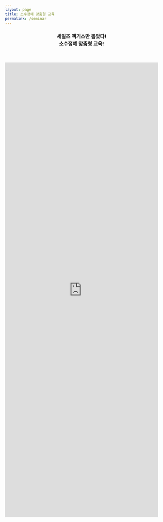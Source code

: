 ```yaml
---
layout: page
title: 소수정예 맞춤형 교육
permalink: /seminar
---
```


<center>
<h3>세일즈 엑기스만 뽑았다! <br>소수정예 맞춤형 교육!</h3>
<br>
<img class="image" src="https://github.com/record-life/record-life.github.io/blob/master/images/salesasp_20180606_125137.jpg?raw=true" alt=""/> 
<br>
<img class="image" src="https://github.com/record-life/record-life.github.io/blob/master/images/salesup20180809113106.png?raw=true" alt=""/> 
  <br> <br>
</center> 


<iframe src="https://docs.google.com/forms/d/e/1FAIpQLSc9TPSDUIcvo6RKSQlkR_BbHJwjkKLyARz5UKrW2iRhy4QCJg/viewform?embedded=true" width="100%" height="1497" frameborder="0" marginheight="0" marginwidth="0">로드 중...</iframe>


